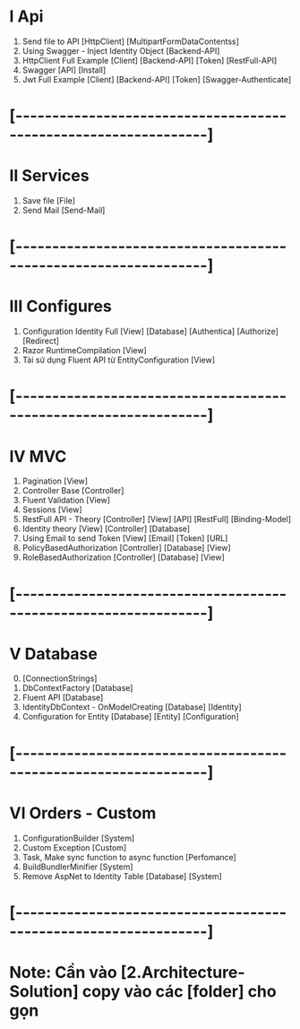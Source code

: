 # I Api
1. Send file to API                                                 [HttpClient] [MultipartFormDataContentss]
2. Using Swagger  -     Inject Identity Object                      [Backend-API]
3. HttpClient Full Example                                          [Client] [Backend-API] [Token] [RestFull-API]
4. Swagger                                                          [API] [Install]
5. Jwt Full Example                                                 [Client] [Backend-API] [Token] [Swagger-Authenticate]

# [----------------------------------------------------------------] 



# II Services 
1. Save file                                                        [File]
2. Send Mail                                                        [Send-Mail]
  
# [----------------------------------------------------------------] 





# III Configures
1. Configuration Identity Full                                      [View] [Database] [Authentica] [Authorize] [Redirect]
3. Razor RuntimeCompilation                                         [View]
4. Tài sử dụng Fluent  API từ EntityConfiguration                   [View]

  
# [----------------------------------------------------------------] 
 

#  IV MVC
1. Pagination                                                       [View]
2. Controller Base                                                  [Controller]
3. Fluent Validation                                                [View]
4. Sessions                                                         [View]
5. RestFull API - Theory                                            [Controller] [View] [API] [RestFull] [Binding-Model]
6. Identity theory                                                  [View] [Controller] [Database]
7. Using Email to send Token                                        [View] [Email] [Token] [URL]
8. PolicyBasedAuthorization                                         [Controller] [Database] [View]
9. RoleBasedAuthorization                                           [Controller] [Database] [View]

# [----------------------------------------------------------------] 
# V Database
0. [ConnectionStrings]
1. DbContextFactory                                                 [Database]
2. Fluent API                                                       [Database]
3. IdentityDbContext    -   OnModelCreating                         [Database] [Identity]
4. Configuration for Entity                                         [Database] [Entity] [Configuration]


# [----------------------------------------------------------------] 

# VI Orders - Custom
1. ConfigurationBuilder                                             [System]
2. Custom Exception                                                 [Custom]
3. Task, Make sync function to async function                       [Perfomance]
4. BuildBundlerMinifier                                             [System]
5. Remove AspNet to Identity Table                                  [Database] [System]



# [----------------------------------------------------------------] 
# Note: Cần vào [2.Architecture-Solution] copy vào các [folder] cho gọn